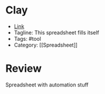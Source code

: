 # Clay
- [Link](https://www.clay.run)
- Tagline: This spreadsheet fills itself
- Tags: #tool
- Category: [[Spreadsheet]]

# Review
Spreadsheet with automation stuff
